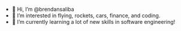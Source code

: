 - 👋 Hi, I’m @brendansaliba
- 👀 I’m interested in flying, rockets, cars, finance, and coding.
- 🌱 I’m currently learning a lot of new skills in software engineering!

<!---
brendansaliba/brendansaliba is a ✨ special ✨ repository because its `README.md` (this file) appears on your GitHub profile.
You can click the Preview link to take a look at your changes.
--->
